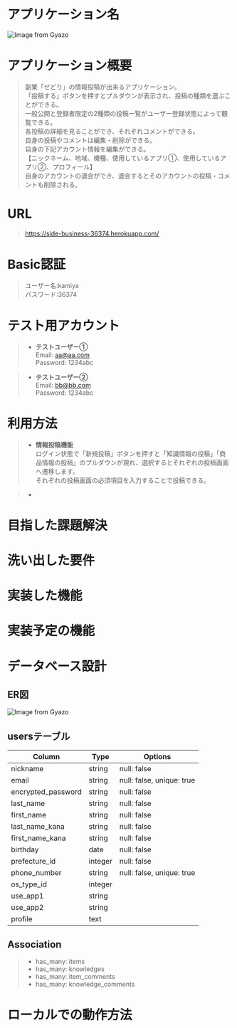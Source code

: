 # アプリケーション名
![Image from Gyazo](https://i.gyazo.com/b818d7df375db95fae609dfab6feb081.png)

# アプリケーション概要
>副業「せどり」の情報投稿が出来るアプリケーション。  
「投稿する」ボタンを押すとプルダウンが表示され、投稿の種類を選ぶことができる。  
一般公開と登録者限定の2種類の投稿一覧がユーザー登録状態によって観覧できる。  
各投稿の詳細を見ることができ、それぞれコメントができる。  
自身の投稿やコメントは編集・削除ができる。  
自身の下記アカウント情報を編集ができる。  
【ニックネーム、地域、機種、使用しているアプリ①、使用しているアプリ②、プロフィール】  
自身のアカウントの退会ができ、退会するとそのアカウントの投稿・コメントも削除される。

# URL
>https://side-business-36374.herokuapp.com/

# Basic認証
>ユーザー名:kamiya  
パスワード:36374

# テスト用アカウント
>- __テストユーザー①__  
  Email: aa@aa.com  
  Password: 1234abc  

>- __テストユーザー②__  
  Email: bb@bb.com  
  Password: 1234abc

# 利用方法
>- __情報投稿機能__  
ログイン状態で「新規投稿」ボタンを押すと「知識情報の投稿」「商品情報の投稿」のプルダウンが現れ、選択するとそれぞれの投稿画面へ遷移します。  
それぞれの投稿画面の必須項目を入力することで投稿できる。

>- 


# 目指した課題解決

# 洗い出した要件

# 実装した機能

# 実装予定の機能

# データベース設計
## ER図
![Image from Gyazo](https://i.gyazo.com/ea651959281bbfa0c78c8dcb79551504.png)

## usersテーブル
| Column             | Type    | Options                   |
| ------------------ | ------- | ------------------------- |
| nickname           | string  | null: false               |
| email              | string  | null: false, unique: true |
| encrypted_password | string  | null: false               |
| last_name          | string  | null: false               |
| first_name         | string  | null: false               |
| last_name_kana     | string  | null: false               |
| first_name_kana    | string  | null: false               |
| birthday           | date    | null: false               |
| prefecture_id      | integer | null: false               |
| phone_number       | string  | null: false, unique: true |
| os_type_id         | integer |                           |
| use_app1           | string  |                           |
| use_app2           | string  |                           |
| profile            | text    |                           |

## Association
>- has_many: items
>- has_many: knowledges
>- has_many: item_comments
>- has_many: knowledge_comments

## 


# ローカルでの動作方法
